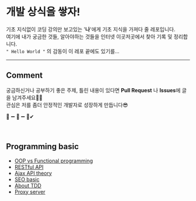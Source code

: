 # **개발 상식을 쌓자!**

기초 지식없이 코딩 강의만 보고있는 '**나**'에게 기초 지식을 가져다 줄 레포입니다.  
여기에 내가 궁금한 것들, 알아야하는 것들을 인터넷 이곳저곳에서 찾아 기록 및 정리합니다.  
`" Hello World "` 의 감동이 이 레포 끝에도 있기를...

---

## **Comment**

궁금하신거나 공부하기 좋은 주제, 틀린 내용이 있다면 **Pull Request** 나 **Issues**에 글을 남겨주세요🙆‍♂️<br/>
관심은 저를 좀더 안정적인 개발자로 성장하게 만듭니다😎

🐣 ➖ 🐤 ➖ 🐓✔

<br/>

## Programming basic

- [OOP vs Functional programming](https://github.com/ddamjengi1020/Basic-development-knowledge/tree/master/programming-basic/OOP_vs_Functional/OOP_vs_Functional.md)
- [RESTful API](https://github.com/ddamjengi1020/Basic-development-knowledge/tree/master/programming-basic/RESTful_basic/RESTful_basic.md)
- [Ajax API theory](https://github.com/ddamjengi1020/Basic-development-knowledge/tree/master/programming-basic/Ajax_API/Ajax_API.md)
- [SEO basic](https://github.com/ddamjengi1020/Basic-development-knowledge/tree/master/programming-basic/SEO_basic/SEO_basic.md)
- [About TDD](https://github.com/ddamjengi1020/Basic-development-knowledge/tree/master/programming-basic/About_TDD/About_TDD.md)
- [Proxy server](https://github.com/ddamjengi1020/Basic-development-knowledge/tree/master/programming-basic/Proxy-server/Proxy-server.md)
